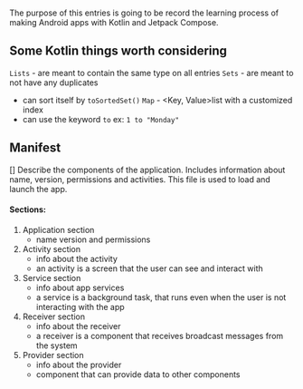 ```toc
```

The purpose of this entries is going to be record the learning process of making Android apps with Kotlin and Jetpack Compose.

## Some Kotlin things worth considering

`Lists` - are meant to contain the same type on all entries
`Sets` - are meant to not have any duplicates
- can sort itself by `toSortedSet()`
`Map` - <Key, Value>list with a customized index
- can use the keyword `to` ex: `1 to "Monday"`

## Manifest
[]
Describe the components of the application. Includes information about name, version, permissions and activities. 
This file is used to load and launch the app.

#### Sections:
1. Application section
	- name version and permissions 
2. Activity section
	- info about the activity
	- an activity is a screen that the user can see and interact with
3. Service section
	- info about app services
	- a service is a background task, that runs even when the user is not interacting with the app
4. Receiver section
	- info about the receiver
	- a receiver is a component that receives broadcast messages from the system
5. Provider section
	- info about the provider
	- component that can provide data to other components